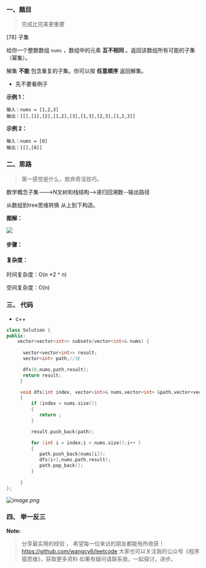 

###  一、题目

> 完成比完美更重要



[78] 子集

给你一个整数数组 `nums` ，数组中的元素 **互不相同** 。返回该数组所有可能的子集（幂集）。

解集 **不能** 包含重复的子集。你可以按 **任意顺序** 返回解集。

- 先不要看例子





**示例 1：**

```
输入：nums = [1,2,3]
输出：[[],[1],[2],[1,2],[3],[1,3],[2,3],[1,2,3]]
```

**示例 2：**

```
输入：nums = [0]
输出：[[],[0]]
```





### 二、思路

> 第一感觉是什么，放弃奇淫技巧。



数学概念子集--->N叉树和栈结构-->递归回溯数--输出路径

从数组到tree思维转换 从上到下构造。



**图解：**

![](https://pic.leetcode-cn.com/1605408211-tvMGlQ-78.%E5%AD%90%E9%9B%86.png)

#### **步骤：**





 #### 复杂度：

时间复杂度：O(n *2 ^ n)

空间复杂度：O(n)



###  三、 代码



- c++



~~~~c++
class Solution {
public:
    vector<vector<int>> subsets(vector<int>& nums) {
      
      vector<vector<int>> result;
      vector<int> path;//栈

      dfs(0,nums,path,result);
      return result;
     }

     void dfs(int index, vector<int>& nums,vector<int> &path,vector<vector<int>> &result)
     {  
         if (index > nums.size())
         {
            return ;
         }

         result.push_back(path);

         for (int i = index;i < nums.size();i++ )
         {
            path.push_back(nums[i]);
            dfs(i+1,nums,path,result);
            path.pop_back();
         }
        
     }
};
~~~~





*![image.png](https://pic.leetcode-cn.com/1612432974-bMBhaP-image.png)*





### 四、 举一反三





**Note:**


> 分享最实用的经验 ， 希望每一位来访的朋友都能有所收获！
https://github.com/wangcy6/leetcode
>大家也可以关注我的公众号《程序猿思维》，获取更多资料
> 如果有疑问请联系我，一起探讨，进步。